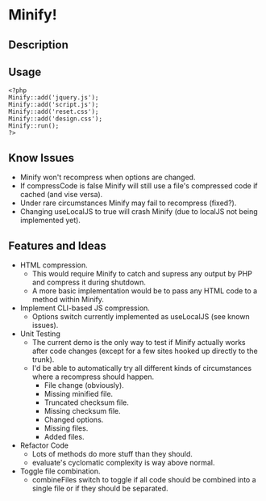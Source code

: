 # Minify! #

## Description ##

## Usage ##
	<?php
	Minify::add('jquery.js');
	Minify::add('script.js');
	Minify::add('reset.css');
	Minify::add('design.css');
	Minify::run();
	?>

## Know Issues ##
* Minify won't recompress when options are changed.
* If compressCode is false Minify will still use a file's compressed code if cached (and vise versa).
* Under rare circumstances Minify may fail to recompress (fixed?).
* Changing useLocalJS to true will crash Minify (due to localJS not being implemented yet).

## Features and Ideas ##
* HTML compression.
  * This would require Minify to catch and supress any output by PHP and compress it during shutdown.
  * A more basic implementation would be to pass any HTML code to a method within Minify. 
* Implement CLI-based JS compression.
  * Options switch currently implemented as useLocalJS (see known issues).
* Unit Testing
  * The current demo is the only way to test if Minify actually works after code changes (except for a few sites hooked up directly to the trunk).
  * I'd be able to automatically try all different kinds of circumstances where a recompress should happen.
    * File change (obviously).
    * Missing minified file.
    * Truncated checksum file.
    * Missing checksum file.
    * Changed options.
    * Missing files.
    * Added files.
* Refactor Code
  * Lots of methods do more stuff than they should.
  * evaluate's cyclomatic complexity is way above normal.
* Toggle file combination.
  * combineFiles switch to toggle if all code should be combined into a single file or if they should be separated.